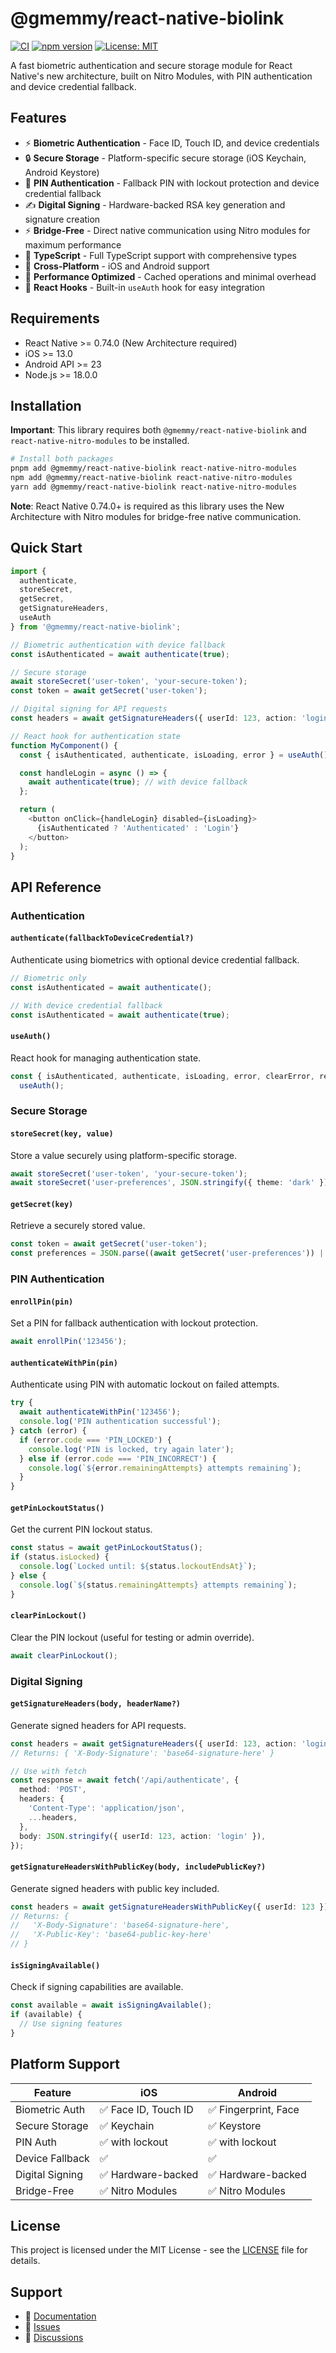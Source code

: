 # @gmemmy/react-native-biolink

[![CI](https://github.com/gmemmy/react-native-biolink/workflows/CI/badge.svg)](https://github.com/gmemmy/react-native-biolink/actions)
[![npm version](https://badge.fury.io/js/%40gmemmy%2Freact-native-biolink.svg)](https://badge.fury.io/js/%40gmemmy%2Freact-native-biolink)
[![License: MIT](https://img.shields.io/badge/License-MIT-yellow.svg)](https://opensource.org/licenses/MIT)

A fast biometric authentication and secure storage module for React Native's new architecture, built on Nitro Modules, with PIN authentication and device credential fallback.

## Features

- ⚡ **Biometric Authentication** - Face ID, Touch ID, and device credentials
- 🔒 **Secure Storage** - Platform-specific secure storage (iOS Keychain, Android Keystore)
- 🔐 **PIN Authentication** - Fallback PIN with lockout protection and device credential fallback
- ✍️ **Digital Signing** - Hardware-backed RSA key generation and signature creation
- ⚡ **Bridge-Free** - Direct native communication using Nitro modules for maximum performance
- 🎯 **TypeScript** - Full TypeScript support with comprehensive types
- 📱 **Cross-Platform** - iOS and Android support
- 🚀 **Performance Optimized** - Cached operations and minimal overhead
- 🔄 **React Hooks** - Built-in `useAuth` hook for easy integration

## Requirements

- React Native >= 0.74.0 (New Architecture required)
- iOS >= 13.0
- Android API >= 23
- Node.js >= 18.0.0

## Installation

**Important**: This library requires both `@gmemmy/react-native-biolink` and `react-native-nitro-modules` to be installed.

```bash
# Install both packages
pnpm add @gmemmy/react-native-biolink react-native-nitro-modules
npm add @gmemmy/react-native-biolink react-native-nitro-modules
yarn add @gmemmy/react-native-biolink react-native-nitro-modules
```

**Note**: React Native 0.74.0+ is required as this library uses the New Architecture with Nitro modules for bridge-free native communication.

## Quick Start

```typescript
import {
  authenticate,
  storeSecret,
  getSecret,
  getSignatureHeaders,
  useAuth
} from '@gmemmy/react-native-biolink';

// Biometric authentication with device fallback
const isAuthenticated = await authenticate(true);

// Secure storage
await storeSecret('user-token', 'your-secure-token');
const token = await getSecret('user-token');

// Digital signing for API requests
const headers = await getSignatureHeaders({ userId: 123, action: 'login' });

// React hook for authentication state
function MyComponent() {
  const { isAuthenticated, authenticate, isLoading, error } = useAuth();

  const handleLogin = async () => {
    await authenticate(true); // with device fallback
  };

  return (
    <button onClick={handleLogin} disabled={isLoading}>
      {isAuthenticated ? 'Authenticated' : 'Login'}
    </button>
  );
}
```

## API Reference

### Authentication

#### `authenticate(fallbackToDeviceCredential?)`

Authenticate using biometrics with optional device credential fallback.

```typescript
// Biometric only
const isAuthenticated = await authenticate();

// With device credential fallback
const isAuthenticated = await authenticate(true);
```

#### `useAuth()`

React hook for managing authentication state.

```typescript
const { isAuthenticated, authenticate, isLoading, error, clearError, reset } =
  useAuth();
```

### Secure Storage

#### `storeSecret(key, value)`

Store a value securely using platform-specific storage.

```typescript
await storeSecret('user-token', 'your-secure-token');
await storeSecret('user-preferences', JSON.stringify({ theme: 'dark' }));
```

#### `getSecret(key)`

Retrieve a securely stored value.

```typescript
const token = await getSecret('user-token');
const preferences = JSON.parse((await getSecret('user-preferences')) || '{}');
```

### PIN Authentication

#### `enrollPin(pin)`

Set a PIN for fallback authentication with lockout protection.

```typescript
await enrollPin('123456');
```

#### `authenticateWithPin(pin)`

Authenticate using PIN with automatic lockout on failed attempts.

```typescript
try {
  await authenticateWithPin('123456');
  console.log('PIN authentication successful');
} catch (error) {
  if (error.code === 'PIN_LOCKED') {
    console.log('PIN is locked, try again later');
  } else if (error.code === 'PIN_INCORRECT') {
    console.log(`${error.remainingAttempts} attempts remaining`);
  }
}
```

#### `getPinLockoutStatus()`

Get the current PIN lockout status.

```typescript
const status = await getPinLockoutStatus();
if (status.isLocked) {
  console.log(`Locked until: ${status.lockoutEndsAt}`);
} else {
  console.log(`${status.remainingAttempts} attempts remaining`);
}
```

#### `clearPinLockout()`

Clear the PIN lockout (useful for testing or admin override).

```typescript
await clearPinLockout();
```

### Digital Signing

#### `getSignatureHeaders(body, headerName?)`

Generate signed headers for API requests.

```typescript
const headers = await getSignatureHeaders({ userId: 123, action: 'login' });
// Returns: { 'X-Body-Signature': 'base64-signature-here' }

// Use with fetch
const response = await fetch('/api/authenticate', {
  method: 'POST',
  headers: {
    'Content-Type': 'application/json',
    ...headers,
  },
  body: JSON.stringify({ userId: 123, action: 'login' }),
});
```

#### `getSignatureHeadersWithPublicKey(body, includePublicKey?)`

Generate signed headers with public key included.

```typescript
const headers = await getSignatureHeadersWithPublicKey({ userId: 123 });
// Returns: {
//   'X-Body-Signature': 'base64-signature-here',
//   'X-Public-Key': 'base64-public-key-here'
// }
```

#### `isSigningAvailable()`

Check if signing capabilities are available.

```typescript
const available = await isSigningAvailable();
if (available) {
  // Use signing features
}
```

## Platform Support

| Feature         | iOS                  | Android              |
| --------------- | -------------------- | -------------------- |
| Biometric Auth  | ✅ Face ID, Touch ID | ✅ Fingerprint, Face |
| Secure Storage  | ✅ Keychain          | ✅ Keystore          |
| PIN Auth        | ✅ with lockout      | ✅ with lockout      |
| Device Fallback | ✅                   | ✅                   |
| Digital Signing | ✅ Hardware-backed   | ✅ Hardware-backed   |
| Bridge-Free     | ✅ Nitro Modules     | ✅ Nitro Modules     |

## License

This project is licensed under the MIT License - see the [LICENSE](LICENSE) file for details.

## Support

- 📖 [Documentation](https://github.com/gmemmy/react-native-biolink)
- 🐛 [Issues](https://github.com/gmemmy/react-native-biolink/issues)
- 💬 [Discussions](https://github.com/gmemmy/react-native-biolink/discussions)
